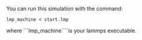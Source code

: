 You can run this simulation with the command:
```
lmp_machine < start.lmp
```
where ```lmp_machine````is your lammps executable.

